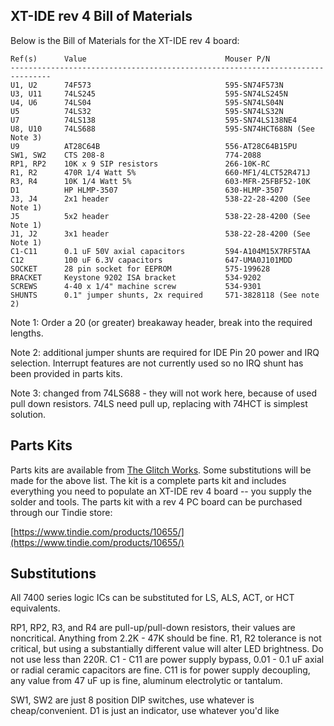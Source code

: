 XT-IDE rev 4 Bill of Materials
------------------------------

Below is the Bill of Materials for the XT-IDE rev 4 board:

```
Ref(s)      Value                               Mouser P/N
-------------------------------------------------------------------------------
U1, U2      74F573                              595-SN74F573N
U3, U11     74LS245                             595-SN74LS245N
U4, U6      74LS04                              595-SN74LS04N
U5          74LS32                              595-SN74LS32N
U7          74LS138                             595-SN74LS138NE4
U8, U10     74LS688                             595-SN74HCT688N (See Note 3)
U9          AT28C64B                            556-AT28C64B15PU
SW1, SW2    CTS 208-8                           774-2088
RP1, RP2    10K x 9 SIP resistors               266-10K-RC
R1, R2      470R 1/4 Watt 5%                    660-MF1/4LCT52R471J
R3, R4      10K 1/4 Watt 5%                     603-MFR-25FBF52-10K
D1          HP HLMP-3507                        630-HLMP-3507
J3, J4      2x1 header                          538-22-28-4200 (See Note 1)
J5          5x2 header                          538-22-28-4200 (See Note 1)
J1, J2      3x1 header                          538-22-28-4200 (See Note 1)
C1-C11      0.1 uF 50V axial capacitors         594-A104M15X7RF5TAA
C12         100 uF 6.3V capacitors              647-UMA0J101MDD
SOCKET      28 pin socket for EEPROM            575-199628 
BRACKET     Keystone 9202 ISA bracket           534-9202
SCREWS      4-40 x 1/4" machine screw           534-9301
SHUNTS      0.1" jumper shunts, 2x required     571-3828118 (See note 2)
```

Note 1: Order a 20 (or greater) breakaway header, break into the required lengths.

Note 2: additional jumper shunts are required for IDE Pin 20 power and IRQ selection. Interrupt features are not currently used so no IRQ shunt has been provided in parts kits.

Note 3: changed from 74LS688 - they will not work here, because of used pull down resistors. 74LS need pull up, replacing with 74HCT is simplest solution.

Parts Kits
----------

Parts kits are available from [The Glitch Works](http://www.glitchwrks.com/xt-ide). Some substitutions will be made for the above list. The kit is a complete parts kit and includes everything you need to populate an XT-IDE rev 4 board -- you supply the solder and tools. The parts kit with a rev 4 PC board can be purchased through our Tindie store:

[https://www.tindie.com/products/10655/](https://www.tindie.com/products/10655/)

Substitutions
-------------

All 7400 series logic ICs can be substituted for LS, ALS, ACT, or HCT equivalents.

RP1, RP2, R3, and R4 are pull-up/pull-down resistors, their values are noncritical. Anything from 2.2K - 47K should be fine.
R1, R2 tolerance is not critical, but using a substantially different value will alter LED brightness. Do not use less than 220R.
C1 - C11 are power supply bypass, 0.01 - 0.1 uF axial or radial ceramic capacitors are fine.
C11 is for power supply decoupling, any value from 47 uF up is fine, aluminum electrolytic or tantalum.

SW1, SW2 are just 8 position DIP switches, use whatever is cheap/convenient.
D1 is just an indicator, use whatever you'd like
